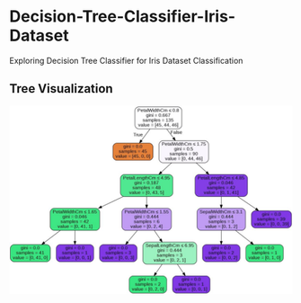 # Decision-Tree-Classifier-Iris-Dataset
Exploring Decision Tree Classifier for Iris Dataset Classification


## Tree Visualization

![alt text](treeVisualization.jpg)